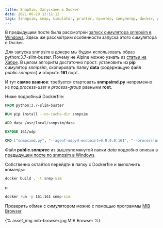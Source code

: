 ```yaml
---
title: SnmpSim. Запускаем в Docker
date: 2021-06-29 13:11:12
tags: [snmpsim, snmp, simulator, printer, принтер, симулятор, docker, докер]
---
```


В предыдущем посте была рассмотрен [запуск симулятора snmpsim в Windows](https://ostart.github.io/2021/06/22/snmpsim/). Здесь же рассмотрим особенности запуска этого симулятора в Docker.

Для запуска snmpsim в докере мы будем использовать образ python:3.7-slim-buster. Почему не Alpine можно узнать из [статьи на Хабре](https://habr.com/ru/post/486202/). В целом алгоритм достаточно прост: установить из **pip** симулятор *snmpsim*, скопировать папку **data** (содержащую файл *public.snmprec*) и открыть **161** порт. 

И тут **самое важное**: требуется стартовать **snmpsimd.py** непременно из под *process-user* и *process-group* равными **root**.

Ниже подробный Dockerfile:

```dockerfile
FROM python:3.7-slim-buster

RUN pip install --no-cache-dir snmpsim

ADD data /usr/local/snmpsim/data

EXPOSE 161/udp

CMD ["snmpsimd.py", "--agent-udpv4-endpoint=0.0.0.0:161", "--process-user=root", "--process-group=root"]
```
Файл **public.snmprec** из вышеупомянутой папки *data* подробно описан в [предыдущем посте по snmpsim в Windows](https://ostart.github.io/2021/06/22/snmpsim/).

Собственно остаётся перейдти в папку с Dockerfile и выполнить команды:

```cmd
docker build . -t snmp-sim
```
и
```cmd
docker run -p 161:161 snmp-sim
```

Проверить обмен с симулятором можно с помощью программы [MIB Browser](https://www.ireasoning.com/mibbrowser.shtml)

{% asset_img mib-browser.jpg MIB Browser %}